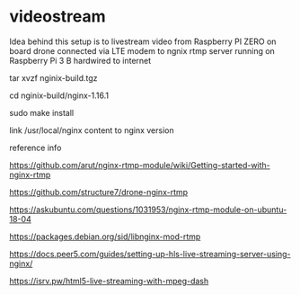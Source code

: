 # videostream

Idea behind this setup is to livestream video from Raspberry PI ZERO on board drone connected via LTE modem to ngnix rtmp server running on Raspberry Pi 3 B hardwired to internet


tar xvzf nginix-build.tgz


cd nginix-build/nginx-1.16.1

sudo make install


link /usr/local/nginx content to nginx version


reference info

https://github.com/arut/nginx-rtmp-module/wiki/Getting-started-with-nginx-rtmp

https://github.com/structure7/drone-nginx-rtmp

https://askubuntu.com/questions/1031953/nginx-rtmp-module-on-ubuntu-18-04

https://packages.debian.org/sid/libnginx-mod-rtmp

https://docs.peer5.com/guides/setting-up-hls-live-streaming-server-using-nginx/

https://isrv.pw/html5-live-streaming-with-mpeg-dash

